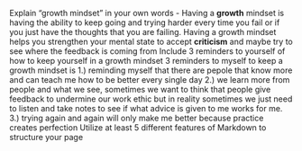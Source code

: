 Explain “growth mindset” in your own words - Having a **growth** mindset is having the ability to keep going and trying harder every time you fail or if you just have the thoughts that you are failing. 
Having a growth mindset helps you strengthen your mental state to accept __criticism__ and maybe try to see where the feedback is coming from
Include 3 reminders to yourself of how to keep yourself in a growth mindset 3 reminders to myself to keep a growth mindset is 1.) reminding myself that there 
are pepole that know more and can teach me how to be better every single day 2.) we learn more from people and what we see, sometimes 
we want to think that people give feedback to undermine our work ethic but in reality sometimes we just need to listen and take notes to see if what 
advice is given to me works for me. 3.) trying again and again will only make me better because practice creates perfection 
Utilize at least 5 different features of Markdown to structure your page

